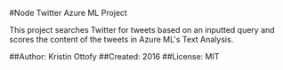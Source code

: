 #Node Twitter Azure ML Project

This project searches Twitter for tweets based on an inputted query and scores the content of the tweets in Azure ML's Text Analysis.

##Author: Kristin Ottofy
##Created: 2016
##License: MIT